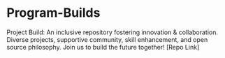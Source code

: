 # Program-Builds
Project Build: An inclusive repository fostering innovation &amp; collaboration. Diverse projects, supportive community, skill enhancement, and open source philosophy. Join us to build the future together! [Repo Link]
